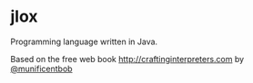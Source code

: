 # jlox
Programming language written in Java.

Based on the free web book http://craftinginterpreters.com by [@munificentbob](https://twitter.com/munificentbob)
